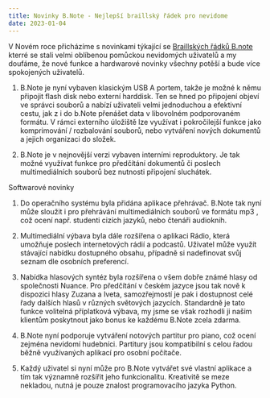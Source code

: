 ```yaml
---
title: Novinky B.Note - Nejlepší braillský řádek pro nevidome 
date: 2023-01-04
---
```

V Novém roce přicházíme s novinkami týkající se 
[Braillských řádků B.note](/clanky/braillske-radky-b.note/)
 kterré se stali velmi oblíbenou pomůckou nevidomých uživatelů a my doufáme, že nové funkce a hardwarové novinky všechny potěší a bude více spokojených uživatelů.
 
1. B.Note je nyní vybaven klasickým USB A portem, takže je možné k němu připojit flash disk nebo externí harddisk.
Ten se hned po připojení objeví ve správci souborů a nabízí uživateli velmi jednoduchou a efektivní cestu, jak z i do b.Note přenášet data v libovolném podporovaném formátu.
V rámci externího úložiště lze využívat i pokročilejší funkce jako komprimování / rozbalování souborů, nebo vytváření nových dokumentů a jejich organizaci do složek.
 
2. B.Note je v nejnovější verzi vybaven interními reproduktory.
Je tak možné využívat funkce pro předčítání dokumentů či poslech multimediálních souborů bez nutnosti připojení sluchátek.
 
Softwarové novinky
 
1. Do operačního systému byla přidána aplikace přehrávač.
B.Note tak nyní může  sloužit i pro přehrávání multimediálních souborů ve formátu mp3 , což ocení např. studenti cizích jazyků, nebo čtenáři audioknih.
 
2. Multimediální výbava byla dále rozšířena o aplikaci Rádio, která umožňuje poslech internetových rádií a podcastů.
Uživatel může využít stávající nabídku dostupného obsahu, případně si nadefinovat svůj seznam dle osobních preferencí.
 
3. Nabídka hlasových syntéz byla rozšířena o všem dobře známé hlasy od společnosti Nuance.
Pro předčítání v českém jazyce jsou tak nově k dispozici hlasy Zuzana a Iveta, samozřejmostí je pak i dostupnost celé řady dalších hlasů v různých světových jazycích.
Standardně je tato funkce volitelná příplatková výbava, my jsme se však rozhodli ji našim klientům poskytnout jako bonus ke každému B.Note zcela zdarma.
 
4. B.Note nyní podporuje vytváření notových partitur pro piano, což ocení zejména nevidomí hudebníci.
Partitury jsou kompatibilní s celou řadou běžně využívaných aplikací pro osobní počítače.
 
5. Každý uživatel si nyní může pro B.Note vytvářet své vlastní aplikace a tím tak významně rozšířit jeho funkcionalitu.
Kreativitě se meze nekladou, nutná je pouze znalost programovacího jazyka Python.
